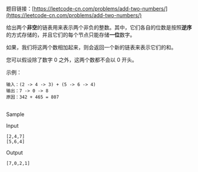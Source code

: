 题目链接：[https://leetcode-cn.com/problems/add-two-numbers/](https://leetcode-cn.com/problems/add-two-numbers/)

给出两个**非空**的链表用来表示两个非负的整数。其中，它们各自的位数是按照**逆序**的方式存储的，并且它们的每个节点只能存储**一位**数字。

如果，我们将这两个数相加起来，则会返回一个新的链表来表示它们的和。

您可以假设除了数字 0 之外，这两个数都不会以 0 开头。

示例：
```
输入：(2 -> 4 -> 3) + (5 -> 6 -> 4)
输出：7 -> 0 -> 8
原因：342 + 465 = 807
```
<br/>
Sample

Input
```
[2,4,7]
[5,6,4]
```

Output
```
[7,0,2,1]
```

